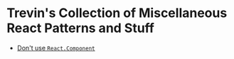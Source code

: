 # Trevin's Collection of Miscellaneous React Patterns and Stuff

* [Don't use `React.Component`](things/dont-use-react-component.md)
